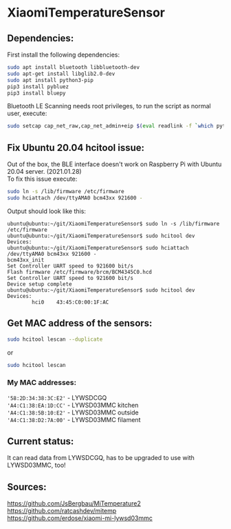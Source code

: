 # XiaomiTemperatureSensor

## Dependencies:
First install the following dependencies:
```bash
sudo apt install bluetooth libbluetooth-dev  
sudo apt-get install libglib2.0-dev  
sudo apt install python3-pip  
pip3 install pybluez  
pip3 install bluepy  
```

Bluetooth LE Scanning needs root privileges, to run the script as normal user, execute:  
```bash
sudo setcap cap_net_raw,cap_net_admin+eip $(eval readlink -f `which python3`)
```

## Fix Ubuntu 20.04 hcitool issue:
Out of the box, the BLE interface doesn't work on Raspberry Pi with Ubuntu 20.04 server. (2021.01.28)  
To fix this issue execute:
```bash
sudo ln -s /lib/firmware /etc/firmware  
sudo hciattach /dev/ttyAMA0 bcm43xx 921600 -  
```
Output should look like this:
```console
ubuntu@ubuntu:~/git/XiaomiTemperatureSensor$ sudo ln -s /lib/firmware /etc/firmware
ubuntu@ubuntu:~/git/XiaomiTemperatureSensor$ sudo hcitool dev
Devices:
ubuntu@ubuntu:~/git/XiaomiTemperatureSensor$ sudo hciattach /dev/ttyAMA0 bcm43xx 921600 -
bcm43xx_init
Set Controller UART speed to 921600 bit/s
Flash firmware /etc/firmware/brcm/BCM4345C0.hcd
Set Controller UART speed to 921600 bit/s
Device setup complete
ubuntu@ubuntu:~/git/XiaomiTemperatureSensor$ sudo hcitool dev
Devices:
        hci0    43:45:C0:00:1F:AC
```

## Get MAC address of the sensors:
```bash
sudo hcitool lescan --duplicate  
```
or
```bash
sudo hcitool lescan  
```

### My MAC addresses:  
`'58:2D:34:38:3C:E2'` - LYWSDCGQ  
`'A4:C1:38:EA:1D:CC'` - LYWSD03MMC kitchen  
`'A4:C1:38:5B:10:E2'` - LYWSD03MMC outside  
`'A4:C1:38:D2:7A:00'` - LYWSD03MMC filament  

## Current status:
It can read data from LYWSDCGQ, has to be upgraded to use with LYWSD03MMC, too!  

## Sources:  
https://github.com/JsBergbau/MiTemperature2  
https://github.com/ratcashdev/mitemp  
https://github.com/erdose/xiaomi-mi-lywsd03mmc
